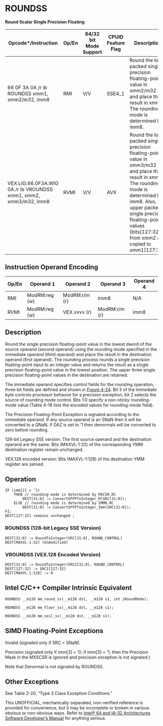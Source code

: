 # ROUNDSS

**Round Scalar Single Precision Floating**

| Opcode\*/Instruction                                             | Op/En | 64/32 bit Mode Support | CPUID Feature Flag | Description                                                                                                                                                                                                                                                  |
| ---------------------------------------------------------------- | ----- | ---------------------- | ------------------ | ------------------------------------------------------------------------------------------------------------------------------------------------------------------------------------------------------------------------------------------------------------ |
| 66 0F 3A 0A /r ib ROUNDSS xmm1, xmm2/m32, imm8                   | RMI   | V/V                    | SSE4_1             | Round the low packed single precision floating-point value in xmm2/m32 and place the result in xmm1. The rounding mode is determined by imm8.                                                                                                                |
| VEX.LIG.66.0F3A.WIG 0A /r ib VROUNDSS xmm1, xmm2, xmm3/m32, imm8 | RVMI  | V/V                    | AVX                | Round the low packed single precision floating-point value in xmm3/m32 and place the result in xmm1. The rounding mode is determined by imm8. Also, upper packed single precision floating-point values (bits[127:32]) from xmm2 are copied to xmm1[127:32]. |

## Instruction Operand Encoding

| Op/En | Operand 1     | Operand 2     | Operand 3     | Operand 4 |
| ----- | ------------- | ------------- | ------------- | --------- |
| RMI   | ModRM:reg (w) | ModRM:r/m (r) | imm8          | N/A       |
| RVMI  | ModRM:reg (w) | VEX.vvvv (r)  | ModRM:r/m (r) | imm8      |

## Description

Round the single precision floating-point value in the lowest dword of the source operand (second operand) using the rounding mode specified in the immediate operand (third operand) and place the result in the destination operand (first operand). The rounding process rounds a single precision floating-point input to an integer value and returns the result as a single precision floating-point value in the lowest position. The upper three single precision floating-point values in the destination are retained.

The immediate operand specifies control fields for the rounding operation, three bit fields are defined and shown in [Figure 4-24](/x86/roundpd#fig-4-24). Bit 3 of the immediate byte controls processor behavior for a precision exception, bit 2 selects the source of rounding mode control. Bits 1:0 specify a non-sticky rounding-mode value (Table 4-18 lists the encoded values for rounding-mode field).

The Precision Floating-Point Exception is signaled according to the immediate operand. If any source operand is an SNaN then it will be converted to a QNaN. If DAZ is set to ‘1 then denormals will be converted to zero before rounding.

128-bit Legacy SSE version: The first source operand and the destination operand are the same. Bits (MAXVL-1:32) of the corresponding YMM destination register remain unchanged.

VEX.128 encoded version: Bits (MAXVL-1:128) of the destination YMM register are zeroed.

## Operation

```
IF (imm[2] = ‘1)
    THEN // rounding mode is determined by MXCSR.RC
        DEST[31:0] := ConvertSPFPToInteger_M(SRC[31:0]);
    ELSE // rounding mode is determined by IMM8.RC
        DEST[31:0] := ConvertSPFPToInteger_Imm(SRC[31:0]);
FI;
DEST[127:32] remains unchanged ;

```

### ROUNDSS (128-bit Legacy SSE Version)

```
DEST[31:0] := RoundToInteger(SRC[31:0], ROUND_CONTROL)
DEST[MAXVL-1:32] (Unmodified)

```

### VROUNDSS (VEX.128 Encoded Version)

```
DEST[31:0] := RoundToInteger(SRC2[31:0], ROUND_CONTROL)
DEST[127:32] := SRC1[127:32]
DEST[MAXVL-1:128] := 0

```

## Intel C/C++ Compiler Intrinsic Equivalent

```
ROUNDSS __m128 mm_round_ss(__m128 dst, __m128 s1, int iRoundMode);

```

```
ROUNDSS __m128 mm_floor_ss(__m128 dst, __m128 s1);

```

```
ROUNDSS __m128 mm_ceil_ss(__m128 dst, __m128 s1);

```

## SIMD Floating-Point Exceptions

Invalid (signaled only if SRC = SNaN).

Precision (signaled only if imm[3] = ‘0; if imm[3] = ‘1, then the Precision Mask in the MXSCSR is ignored and precision exception is not signaled.)

Note that Denormal is not signaled by ROUNDSS.

## Other Exceptions

See Table 2-20, “Type 3 Class Exception Conditions.”

This UNOFFICIAL, mechanically-separated, non-verified reference is provided for convenience, but it may be
incomplete or broken in various obvious or non-obvious
ways. Refer to [Intel® 64 and IA-32 Architectures Software Developer’s Manual](https://software.intel.com/en-us/download/intel-64-and-ia-32-architectures-sdm-combined-volumes-1-2a-2b-2c-2d-3a-3b-3c-3d-and-4) for anything serious.
